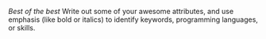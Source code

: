 _*Best of the best*_
Write out some of your awesome attributes, and use emphasis (like bold or italics) to identify keywords, programming languages, or skills. 
